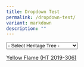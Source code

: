 ```yaml
---
title: Dropdown Test
permalink: /dropdown-test/
variant: markdown
description: ""
---
```

<select class="nice-select and custom_select" id="contentplaceholder_0_ctl13_ddlParkPCNHeritageTreeItems" name="contentplaceholder_0$ctl13$ddlParkPCNHeritageTreeItems">
	<option value="javascript:void(0)" selected="selected">- Select Heritage Tree -</option>
	<option value="https://safe.menlosecurity.com/https://www.nparks.gov.sg/florafaunaweb/flora/3/1/3151">web page test</option>
 <option value="/ht-2019-306/">Yellow Flame (HT 2019-306)</option></select>
	
<a href="/ht-2019-306/"> Yellow Flame (HT 2019-306)</a>